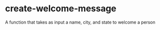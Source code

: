 # create-welcome-message
A function that takes as input a name, city, and state to welcome a person
